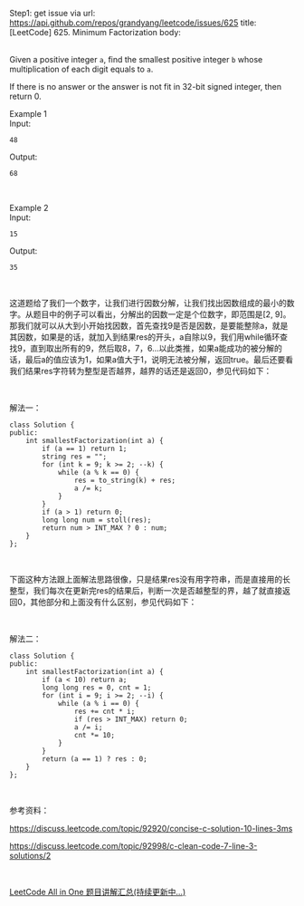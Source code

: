 Step1: get issue via url: https://api.github.com/repos/grandyang/leetcode/issues/625 
 title:[LeetCode] 625. Minimum Factorization 
 body:  
  

Given a positive integer `a`, find the smallest positive integer `b` whose multiplication of each digit equals to `a`.

If there is no answer or the answer is not fit in 32-bit signed integer, then return 0.

Example 1  
Input:
    
    
    48 

Output: 
    
    
    68

 

Example 2  
Input:
    
    
    15

Output: 
    
    
    35

 

这道题给了我们一个数字，让我们进行因数分解，让我们找出因数组成的最小的数字。从题目中的例子可以看出，分解出的因数一定是个位数字，即范围是[2, 9]。那我们就可以从大到小开始找因数，首先查找9是否是因数，是要能整除a，就是其因数，如果是的话，就加入到结果res的开头，a自除以9，我们用while循环查找9，直到取出所有的9，然后取8，7，6...以此类推，如果a能成功的被分解的话，最后a的值应该为1，如果a值大于1，说明无法被分解，返回true。最后还要看我们结果res字符转为整型是否越界，越界的话还是返回0，参见代码如下：

 

解法一：
    
    
    class Solution {
    public:
        int smallestFactorization(int a) {
            if (a == 1) return 1;
            string res = "";
            for (int k = 9; k >= 2; --k) {
                while (a % k == 0) {
                    res = to_string(k) + res;
                    a /= k;
                }
            }
            if (a > 1) return 0;
            long long num = stoll(res);
            return num > INT_MAX ? 0 : num;
        }
    };

 

下面这种方法跟上面解法思路很像，只是结果res没有用字符串，而是直接用的长整型，我们每次在更新完res的结果后，判断一次是否越整型的界，越了就直接返回0，其他部分和上面没有什么区别，参见代码如下：

 

解法二：
    
    
    class Solution {
    public:
        int smallestFactorization(int a) {
            if (a < 10) return a;
            long long res = 0, cnt = 1;
            for (int i = 9; i >= 2; --i) {
                while (a % i == 0) {
                    res += cnt * i;
                    if (res > INT_MAX) return 0;
                    a /= i;
                    cnt *= 10;
                }
            }
            return (a == 1) ? res : 0;
        }
    };

 

参考资料： 

<https://discuss.leetcode.com/topic/92920/concise-c-solution-10-lines-3ms>

<https://discuss.leetcode.com/topic/92998/c-clean-code-7-line-3-solutions/2>

 

[LeetCode All in One 题目讲解汇总(持续更新中...)](http://www.cnblogs.com/grandyang/p/4606334.html)
